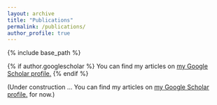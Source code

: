 ```yaml
---
layout: archive
title: "Publications"
permalink: /publications/
author_profile: true
---
```



{% include base_path %}

<!-- {% for post in site.publications reversed %}
  {% include archive-single.html %}
{% endfor %} -->

{% if author.googlescholar %}
  You can find my articles on <u><a href="{{author.googlescholar}}">my Google Scholar profile</a>.</u>
{% endif %}

(Under construction ... You can find my articles on <u><a href="{{author.googlescholar}}">my Google Scholar profile</a>.</u> for now.)